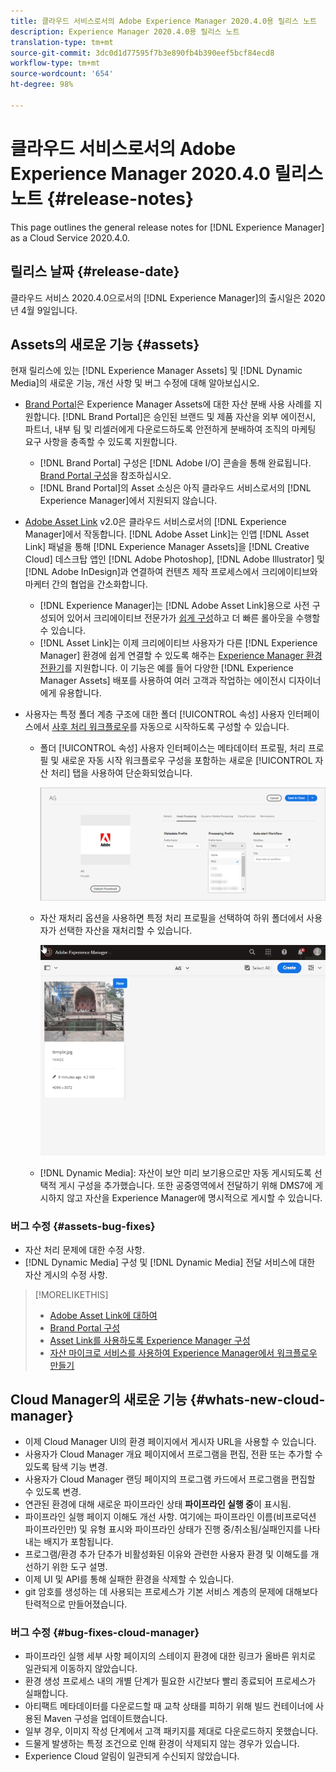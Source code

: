 ```yaml
---
title: 클라우드 서비스로서의 Adobe Experience Manager 2020.4.0용 릴리스 노트
description: Experience Manager 2020.4.0용 릴리스 노트
translation-type: tm+mt
source-git-commit: 3dc0d1d77595f7b3e890fb4b390eef5bcf84ecd8
workflow-type: tm+mt
source-wordcount: '654'
ht-degree: 98%

---
```



# 클라우드 서비스로서의 Adobe Experience Manager 2020.4.0 릴리스 노트 {#release-notes}

This page outlines the general release notes for [!DNL Experience Manager] as a Cloud Service 2020.4.0.

## 릴리스 날짜 {#release-date}

클라우드 서비스 2020.4.0으로서의 [!DNL Experience Manager]의 출시일은 2020년 4월 9일입니다.

## Assets의 새로운 기능 {#assets}

현재 릴리스에 있는 [!DNL Experience Manager Assets] 및 [!DNL Dynamic Media]의 새로운 기능, 개선 사항 및 버그 수정에 대해 알아보십시오.

* [Brand Portal](https://docs.adobe.com/content/help/ko-KR/experience-manager-brand-portal/using/home.html)은 Experience Manager Assets에 대한 자산 분배 사용 사례를 지원합니다. [!DNL Brand Portal]은 승인된 브랜드 및 제품 자산을 외부 에이전시, 파트너, 내부 팀 및 리셀러에게 다운로드하도록 안전하게 분배하여 조직의 마케팅 요구 사항을 충족할 수 있도록 지원합니다.
   * [!DNL Brand Portal] 구성은 [!DNL Adobe I/O] 콘솔을 통해 완료됩니다. [Brand Portal 구성](https://docs.adobe.com/content/help/ko-KR/experience-manager-brand-portal/using/publish/configure-aem-assets-with-brand-portal.html)을 참조하십시오.
   * [!DNL Brand Portal]의 Asset 소싱은 아직 클라우드 서비스로서의 [!DNL Experience Manager]에서 지원되지 않습니다.

* [Adobe Asset Link](https://helpx.adobe.com/kr/enterprise/using/adobe-asset-link.html) v2.0은 클라우드 서비스로서의 [!DNL Experience Manager]에서 작동합니다. [!DNL Adobe Asset Link]는 인앱 [!DNL Asset Link] 패널을 통해 [!DNL Experience Manager Assets]을 [!DNL Creative Cloud] 데스크탑 앱인 [!DNL Adobe Photoshop], [!DNL Adobe Illustrator] 및 [!DNL Adobe InDesign]과 연결하여 컨텐츠 제작 프로세스에서 크리에이티브와 마케터 간의 협업을 간소화합니다.
   * [!DNL Experience Manager]는 [!DNL Adobe Asset Link]용으로 사전 구성되어 있어서 크리에이티브 전문가가 [쉽게 구성](https://helpx.adobe.com/kr/enterprise/using/configure-aem-assets-for-asset-link.html)하고 더 빠른 롤아웃을 수행할 수 있습니다.
   * [!DNL Asset Link]는 이제 크리에이티브 사용자가 다른 [!DNL Experience Manager] 환경에 쉽게 연결할 수 있도록 해주는 [Experience Manager 환경 전환기](https://helpx.adobe.com/kr/enterprise/using/manage-assets-using-adobe-asset-link.html#UseAdobeAssetLink)를 지원합니다. 이 기능은 예를 들어 다양한 [!DNL Experience Manager Assets] 배포를 사용하여 여러 고객과 작업하는 에이전시 디자이너에게 유용합니다.

* 사용자는 특정 폴더 계층 구조에 대한 폴더 [!UICONTROL 속성] 사용자 인터페이스에서 [사후 처리 워크플로우](/help/assets/asset-microservices-configure-and-use.md#post-processing-workflows)를 자동으로 시작하도록 구성할 수 있습니다.
   * 폴더 [!UICONTROL 속성] 사용자 인터페이스는 메타데이터 프로필, 처리 프로필 및 새로운 자동 시작 워크플로우 구성을 포함하는 새로운 [!UICONTROL 자산 처리] 탭을 사용하여 단순화되었습니다.

      ![처리 프로필은 폴더에 쉽게 적용할 수 있으며 폴더에 업로드된 모든 자산은 이러한 프로필을 사용하여 처리 중입니다](/help/assets/assets/asset-processing-folder-properties.png)

   * 자산 재처리 옵션을 사용하면 특정 처리 프로필을 선택하여 하위 폴더에서 사용자가 선택한 자산을 재처리할 수 있습니다.

      ![특정 처리 프로필을 사용하여 선택한 자산 재처리](/help/assets/assets/fpo-existing-asset-reprocess.gif)

   * [!DNL Dynamic Media]: 자산이 보안 미리 보기용으로만 자동 게시되도록 선택적 게시 구성을 추가했습니다. 또한 공중영역에서 전달하기 위해 DMS7에 게시하지 않고 자산을 Experience Manager에 명시적으로 게시할 수 있습니다.

### 버그 수정 {#assets-bug-fixes}

* 자산 처리 문제에 대한 수정 사항.
* [!DNL Dynamic Media] 구성 및 [!DNL Dynamic Media] 전달 서비스에 대한 자산 게시의 수정 사항.

>[!MORELIKETHIS]
>
>* [Adobe Asset Link에 대하여](https://www.adobe.com/kr/creativecloud/business/enterprise/adobe-asset-link.html)
>* [Brand Portal 구성](https://docs.adobe.com/content/help/ko-KR/experience-manager-brand-portal/using/publish/configure-aem-assets-with-brand-portal.html)
>* [Asset Link를 사용하도록 Experience Manager 구성](https://helpx.adobe.com/kr/enterprise/using/configure-aem-assets-for-asset-link.html)
>* [자산 마이크로 서비스를 사용하여 Experience Manager에서 워크플로우 만들기](https://docs.adobe.com/content/help/ko-KR/experience-manager-cloud-service/assets/manage/asset-microservices-configure-and-use.html#post-processing-workflows)


## Cloud Manager의 새로운 기능 {#whats-new-cloud-manager}

* 이제 Cloud Manager UI의 환경 페이지에서 게시자 URL을 사용할 수 있습니다.
* 사용자가 Cloud Manager 개요 페이지에서 프로그램을 편집, 전환 또는 추가할 수 있도록 탐색 기능 변경.
* 사용자가 Cloud Manager 랜딩 페이지의 프로그램 카드에서 프로그램을 편집할 수 있도록 변경.
* 연관된 환경에 대해 새로운 파이프라인 상태 **파이프라인 실행 중**&#x200B;이 표시됨.
* 파이프라인 실행 페이지 이해도 개선 사항. 여기에는 파이프라인 이름(비프로덕션 파이프라인만) 및 유형 표시와 파이프라인 상태가 진행 중/취소됨/실패인지를 나타내는 배지가 포함됩니다.
* 프로그램/환경 추가 단추가 비활성화된 이유와 관련한 사용자 환경 및 이해도를 개선하기 위한 도구 설명.
* 이제 UI 및 API를 통해 실패한 환경을 삭제할 수 있습니다.
* git 암호를 생성하는 데 사용되는 프로세스가 기본 서비스 계층의 문제에 대해보다 탄력적으로 만들어졌습니다.

### 버그 수정 {#bug-fixes-cloud-manager}

* 파이프라인 실행 세부 사항 페이지의 스테이지 환경에 대한 링크가 올바른 위치로 일관되게 이동하지 않았습니다.
* 환경 생성 프로세스 내의 개별 단계가 필요한 시간보다 빨리 종료되어 프로세스가 실패합니다.
* 아티팩트 메타데이터를 다운로드할 때 교착 상태를 피하기 위해 빌드 컨테이너에 사용된 Maven 구성을 업데이트했습니다.
* 일부 경우, 이미지 작성 단계에서 고객 패키지를 제대로 다운로드하지 못했습니다.
* 드물게 발생하는 특정 조건으로 인해 환경이 삭제되지 않는 경우가 있습니다.
* Experience Cloud 알림이 일관되게 수신되지 않았습니다.
